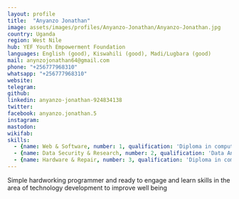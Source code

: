 ```yaml
---
layout: profile
title:  "Anyanzo Jonathan"
image: assets/images/profiles/Anyanzo-Jonathan/Anyanzo-Jonathan.jpg
country: Uganda
region: West Nile
hub: YEF Youth Empowerment Foundation
languages: English (good), Kiswahili (good), Madi/Lugbara (good)
mail: anynzojonathan64@gmail.com
phone: "+256777968310"
whatsapp: "+256777968310"
website: 
telegram: 
github: 
linkedin: anyanzo-jonathan-924834138
twitter: 
facebook: anyanzo.jonathan.5
instagram: 
mastodon: 
wikifab:
skills:
  - {name: Web & Software, number: 1, qualification: 'Diploma in computer science'}
  - {name: Data Security & Research, number: 2, qualification: 'Data Analyst - Certificate in data science'} 
  - {name: Hardware & Repair, number: 3, qualification: 'Diploma in computer science'}
---
```

Simple hardworking programmer and ready to engage and learn skills in the area of technology development to improve well being